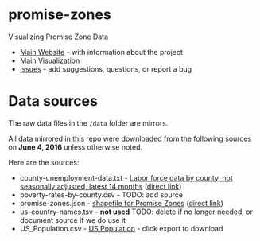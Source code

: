 # promise-zones

Visualizing Promise Zone Data

* [Main Website](http://promise-zones.github.io) - with information about the project
* [Main Visualization](http://promise-zones.github.io/visualize.html)
* [issues](https://github.com/promise-zones/promise-zones/issues) - add suggestions, questions, or report a bug

# Data sources

The raw data files in the `/data` folder are mirrors.

All data mirrored in this repo were downloaded from the following sources on **June 4, 2016** unless otherwise noted.

Here are the sources:

* county-unemployment-data.txt - [Labor force data by county, not seasonally adjusted, latest 14 months](http://www.bls.gov/lau/#tables) ([direct link](http://www.bls.gov/lau/laucntycur14.txt))
* poverty-rates-by-county.csv - TODO: add source
* promise-zones.json - [shapefile for Promise Zones](https://dev.socrata.com/foundry/brigades.opendatanetwork.com/7m6b-dxmh) ([direct link](https://brigades.opendatanetwork.com/resource/7m6b-dxmh.json))
* us-country-names.tsv - **not used** TODO: delete if no longer needed, or document source if we do use it
* US_Population.csv - [US Population](https://odn.data.socrata.com/view/va7f-2qjr) - click export to download
